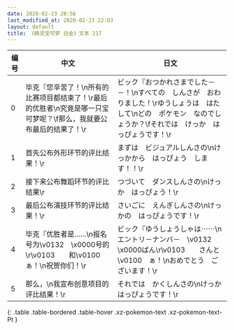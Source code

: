 ```yaml
---
date: 2020-02-23 20:56
last_modified_at: 2020-02-23 22:03
layout: default
title: 《精灵宝可梦 白金》文本 217
---
```

| 编号 | 中文 | 日文 |
| ---- | ---- | ---- |
| 0 | 毕克『您辛苦了！\n所有的比赛项目都结束了！\r最后的优胜者\n究竟是哪一只宝可梦呢？\f那么，我就要公布最后的结果了！\r | ビック『おつかれさまでした－－！\nすべての　しんさが　おわりました！\rゆうしょうは　はたして\nどの　ポケモン　なのでしょうか？\fそれでは　けっか　はっぴょうです！\r |
| 1 | 首先公布外形环节的评比结果！\r | まずは　ビジュアルしんさの\nけっかから　はっぴょう　します！！\r |
| 2 | 接下来公布舞蹈环节的评比结果\r | つづいて　ダンスしんさの\nけっか　はっぴょう！\r |
| 3 | 最后公布演技环节的评比结果！\r | さいごに　えんぎしんさの\nけっかの　はっぴょうです！\r |
| 4 | 毕克『优胜者是……\n报名号为\v0132　\x0000号的\r\v0103　　和\v0100　ぁ！\n祝贺你们！\r | ビック『ゆうしょうしゃは⋯⋯\nエントリ－ナンバ－　\v0132　\x0000ばん\r\v0103　　さんと　\v0100　ぁ！\nおめでとう　ございます！\r |
| 5 | 那么，\n我宣布创意项目的评比结果！\r | それでは　かくしんさの\nけっかはっぴょうです！\r |
{: .table .table-bordered .table-hover .xz-pokemon-text .xz-pokemon-text-Pt }